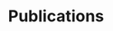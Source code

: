 ---
# Featured tags need to have either the `list` or `grid` layout (PRO only).
# 여기서는 list 레이아웃을 사용한다고 지정되어 있음
# 이 설정은 해당 태그 페이지에서 list 형태로 포스트들이 나열된 페이지가 생성되도록 함
# slug: example은 example 태그에 해당하는 페이지가 /example/라는 URL 경로로 생성될 것임을 의미

layout: list

# The title of the tag's page.
title: Publications

# The name of the tag, used in a post's front matter (e.g. tags: [<slug>]).
slug: publications

# (Optional) Write a short (~150 characters) description of this featured tag.
description: >
  This page provides a brief introduction to papers which I have published

# (Optional) You can disable grouping posts by date.
# no_groups: true

# Exclude this example category from the sitemap.
# DON'T USE THIS SETTING IN YOUR CATEGORIES!
sitemap: false
---